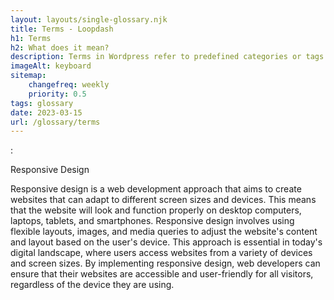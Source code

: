 ```yaml
--- 
layout: layouts/single-glossary.njk
title: Terms - Loopdash
h1: Terms
h2: What does it mean?
description: Terms in Wordpress refer to predefined categories or tags used to organize and classify content on a website.
imageAlt: keyboard
sitemap:
	changefreq: weekly
	priority: 0.5
tags: glossary
date: 2023-03-15
url: /glossary/terms
---
```


:

Responsive Design

Responsive design is a web development approach that aims to create websites that can adapt to different screen sizes and devices. This means that the website will look and function properly on desktop computers, laptops, tablets, and smartphones. Responsive design involves using flexible layouts, images, and media queries to adjust the website's content and layout based on the user's device. This approach is essential in today's digital landscape, where users access websites from a variety of devices and screen sizes. By implementing responsive design, web developers can ensure that their websites are accessible and user-friendly for all visitors, regardless of the device they are using.
